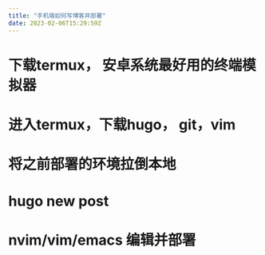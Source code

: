 ```yaml
---
title: "手机端如何写博客并部署"
date: 2023-02-06T15:29:59Z
---
```

# 下载termux， 安卓系统最好用的终端模拟器
# 进入termux，下载hugo， git，vim
# 将之前部署的环境拉倒本地
# hugo new post
# nvim/vim/emacs 编辑并部署

